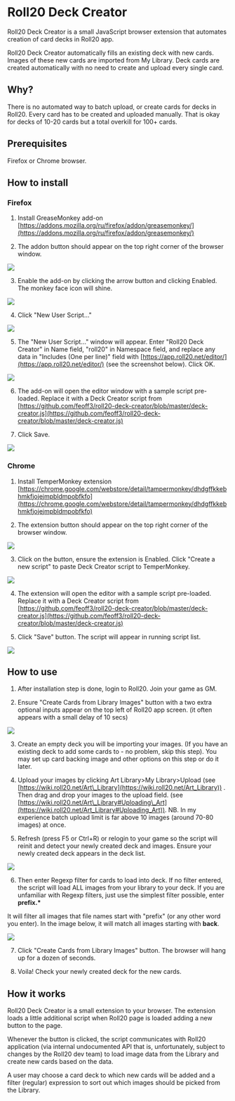 

# Roll20 Deck Creator

Roll20 Deck Creator is a small JavaScript browser extension that automates creation of card decks in Roll20 app.

Roll20 Deck Creator automatically fills an existing deck with new cards. Images of these new cards are imported from My Library. Deck cards are created automatically with no need to create and upload every single card.

## Why?

There is no automated way to batch upload, or create cards for decks in Roll20. Every card has to be created and uploaded manually. That is okay for decks of 10-20 cards but a total overkill for 100+ cards.

## Prerequisites

Firefox or Chrome browser.

## How to install

### Firefox

1. Install GreaseMonkey add-on [https://addons.mozilla.org/ru/firefox/addon/greasemonkey/](https://addons.mozilla.org/ru/firefox/addon/greasemonkey/)

2. The addon button should appear on the top right corner of the browser window.

 ![](https://github.com/feoff3/roll20-deck-creator/blob/master/image001.png?raw=true)
 
3. Enable the add-on by clicking the arrow button and clicking Enabled. The monkey face icon will shine.

 ![](https://github.com/feoff3/roll20-deck-creator/blob/master/image003.png?raw=true)

4. Click &quot;New User Script…&quot;

 ![](https://github.com/feoff3/roll20-deck-creator/blob/master/image005.png?raw=true)

5. The &quot;New User Script…&quot; window will appear. Enter &quot;Roll20 Deck Creator&quot; in Name field, &quot;roll20&quot; in Namespace field, and replace any data in &quot;Includes (One per line)&quot; field with [https://app.roll20.net/editor/](https://app.roll20.net/editor/) (see the screenshot below). Click OK.

![](https://github.com/feoff3/roll20-deck-creator/blob/master/image007.png?raw=true)

6. The add-on will open the editor window with a sample script pre-loaded. Replace it with a Deck Creator script from [https://github.com/feoff3/roll20-deck-creator/blob/master/deck-creator.js](https://github.com/feoff3/roll20-deck-creator/blob/master/deck-creator.js)

7. Click Save.

![](https://github.com/feoff3/roll20-deck-creator/blob/master/image009.png?raw=true)

### Chrome

1. Install TemperMonkey extension [https://chrome.google.com/webstore/detail/tampermonkey/dhdgffkkebhmkfjojejmpbldmpobfkfo](https://chrome.google.com/webstore/detail/tampermonkey/dhdgffkkebhmkfjojejmpbldmpobfkfo)

2. The extension button should appear on the top right corner of the browser window.

![](https://github.com/feoff3/roll20-deck-creator/blob/master/image011.png?raw=true)

3. Click on the button, ensure the extension is Enabled. Click &quot;Create a new script&quot; to paste Deck Creator script to TemperMonkey.

![](https://github.com/feoff3/roll20-deck-creator/blob/master/image013.png?raw=true)

4. The extension will open the editor with a sample script pre-loaded. Replace it with a Deck Creator script from [https://github.com/feoff3/roll20-deck-creator/blob/master/deck-creator.js](https://github.com/feoff3/roll20-deck-creator/blob/master/deck-creator.js)

5. Click &quot;Save&quot; button. The script will appear in running script list.

![](https://github.com/feoff3/roll20-deck-creator/blob/master/image015.png?raw=true)

## How to use

1. After installation step is done, login to Roll20. Join your game as GM.

2. Ensure &quot;Create Cards from Library Images&quot; button with a two extra optional inputs appear on the top left of Roll20 app screen. (it often appears with a small delay of 10 secs)

![](https://github.com/feoff3/roll20-deck-creator/blob/master/image017.png?raw=true)

3. Create an empty deck you will be importing your images. (If you have an existing deck to add some cards to - no problem, skip this step). You may set up card backing image and other options on this step or do it later.

4. Upload your images by clicking Art Library&gt;My Library&gt;Upload (see [https://wiki.roll20.net/Art\_Library](https://wiki.roll20.net/Art_Library)) . Then drag and drop your images to the upload field. (see [https://wiki.roll20.net/Art\_Library#Uploading\_Art](https://wiki.roll20.net/Art_Library#Uploading_Art)). NB. In my experience batch upload limit is far above 10 images (around 70-80 images) at once.

5. Refresh (press F5 or Ctrl+R) or relogin to your game so the script will reinit and detect your newly created deck and images. Ensure your newly created deck appears in the deck list.

![](https://github.com/feoff3/roll20-deck-creator/blob/master/image019.png?raw=true)

6. Then enter Regexp filter for cards to load into deck. If no filter entered, the script will load ALL images from your library to your deck. If you are unfamiliar with Regexp filters, just use the simplest filter possible, enter **prefix.\***

It will filter all images that file names start with &quot;prefix&quot; (or any other word you enter). In the image below, it will match all images starting with **back**.

![](https://github.com/feoff3/roll20-deck-creator/blob/master/image021.png?raw=true)

7. Click &quot;Create Cards from Library Images&quot; button. The browser will hang up for a dozen of seconds.

8. Voila! Check your newly created deck for the new cards.

## How it works

Roll20 Deck Creator is a small extension to your browser. The extension loads a little additional script when Roll20 page is loaded adding a new button to the page.

Whenever the button is clicked, the script communicates with Roll20 application (via internal undocumented API that is, unfortunately, subject to changes by the Roll20 dev team) to load image data from the Library and create new cards based on the data.

A user may choose a card deck to which new cards will be added and a filter (regular) expression to sort out which images should be picked from the Library.

